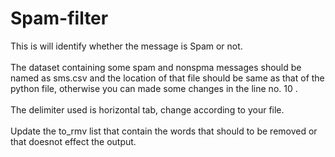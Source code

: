# Spam-filter
This is will identify whether the message is Spam or not.</br></br>
The dataset containing some spam and nonspma messages should be named as sms.csv and the location of that file should be same as that of the python file, otherwise you can made some changes in the line no. 10 .</br></br>
The delimiter used is horizontal tab, change according to your file.</br></br>
Update the to_rmv list that contain the words that should to be removed or that doesnot effect the output.</br>
